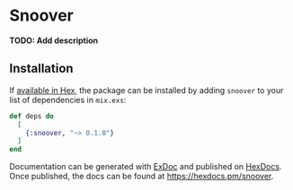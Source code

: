 # Snoover

**TODO: Add description**

## Installation

If [available in Hex](https://hex.pm/docs/publish), the package can be installed
by adding `snoover` to your list of dependencies in `mix.exs`:

```elixir
def deps do
  [
    {:snoover, "~> 0.1.0"}
  ]
end
```

Documentation can be generated with [ExDoc](https://github.com/elixir-lang/ex_doc)
and published on [HexDocs](https://hexdocs.pm). Once published, the docs can
be found at <https://hexdocs.pm/snoover>.

